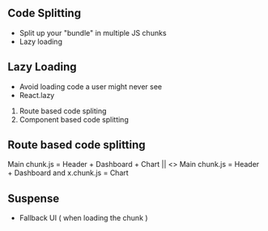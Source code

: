 ## Code Splitting
- Split up your "bundle" in multiple JS chunks
- Lazy loading

## Lazy Loading
- Avoid loading code a user might never see
- React.lazy
1) Route based code spliting
2) Component based code splitting

## Route based code splitting
Main chunk.js = Header + Dashboard + Chart
||
<>
Main chunk.js = Header + Dashboard   and   x.chunk.js = Chart

## Suspense
- Fallback UI ( when loading the chunk )
